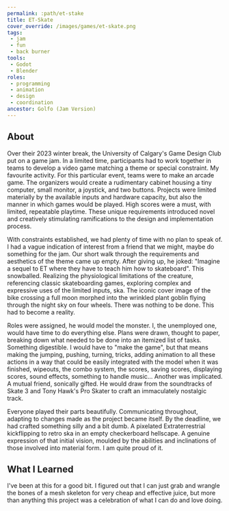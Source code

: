 ```yaml
---
permalink: :path/et-stake
title: ET-Skate
cover_override: /images/games/et-skate.png
tags:
 - jam
 - fun
 - back burner
tools:
 - Godot
 - Blender
roles:
 - programming
 - animation
 - design
 - coordination
ancestor: Golfo (Jam Version)
---
```


## About
Over their 2023 winter break, the University of Calgary's Game Design Club put on a game jam. In a limited time, participants had to work together in teams to develop a video game matching a theme or special constraint. My favourite activity. For this particular event, teams were to make an arcade game. The organizers would create a rudimentary cabinet housing a tiny computer, small monitor, a joystick, and two buttons. Projects were limited materially by the available inputs and hardware capacity, but also the manner in which games would be played. High scores were a must, with limited, repeatable playtime. These unique requirements introduced novel and creatively stimulating ramifications to the design and implementation process.

With constraints established, we had plenty of time with no plan to speak of. I had a vague indication of interest from a friend that we might, maybe do something for the jam. Our short walk through the requirements and aesthetics of the theme came up empty. After giving up, he joked: "Imagine a sequel to ET where they have to teach him how to skateboard". This snowballed. Realizing the physiological limitations of the creature, referencing classic skateboarding games, exploring complex and expressive uses of the limited inputs, ska. The iconic cover image of the bike crossing a full moon morphed into the wrinkled plant goblin flying through the night sky on four wheels. There was nothing to be done. This had to become a reality.

Roles were assigned, he would model the monster. I, the unemployed one, would have time to do everything else. Plans were drawn, thought to paper, breaking down what needed to be done into an itemized list of tasks. Something digestible. I would have to "make the game", but that means making the jumping, pushing, turning, tricks, adding animation to all these actions in a way that could be easily integrated with the model when it was finished, wipeouts, the combo system, the scores, saving scores, displaying scores, sound effects, something to handle music... Another was implicated. A mutual friend, sonically gifted. He would draw from the soundtracks of Skate 3 and Tony Hawk's Pro Skater to craft an immaculately nostalgic track.

Everyone played their parts beautifully. Communicating throughout, adapting to changes made as the project became itself. By the deadline, we had crafted something silly and a bit dumb. A pixelated Extraterrestrial kickflipping to retro ska in an empty checkerboard hellscape. A genuine expression of that initial vision, moulded by the abilities and inclinations of those involved into material form. I am quite proud of it.

## What I Learned
I've been at this for a good bit. I figured out that I can just grab and wrangle the bones of a mesh skeleton for very cheap and effective juice, but more than anything this project was a celebration of what I can do and love doing.